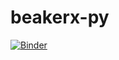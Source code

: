 # beakerx-py

[![Binder](https://mybinder.org/badge.svg)](https://mybinder.org/v2/gh/grahamulator/beakerx-py/master)
